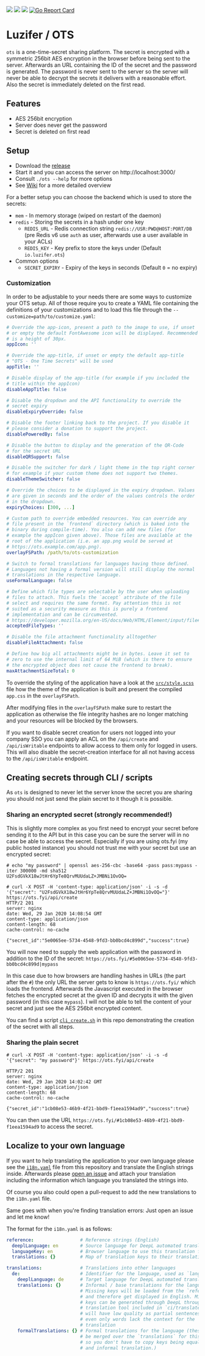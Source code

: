 ![](https://badges.fyi/github/license/Luzifer/ots)
![](https://badges.fyi/github/latest-release/Luzifer/ots)
![](https://badges.fyi/github/downloads/Luzifer/ots)
[![Go Report Card](https://goreportcard.com/badge/github.com/Luzifer/ots)](https://goreportcard.com/report/github.com/Luzifer/ots)

# Luzifer / OTS

`ots` is a one-time-secret sharing platform. The secret is encrypted with a symmetric 256bit AES encryption in the browser before being sent to the server. Afterwards an URL containing the ID of the secret and the password is generated. The password is never sent to the server so the server will never be able to decrypt the secrets it delivers with a reasonable effort. Also the secret is immediately deleted on the first read.

## Features

- AES 256bit encryption
- Server does never get the password
- Secret is deleted on first read

## Setup

- Download the [release](https://github.com/Luzifer/ots/releases)
- Start it and you can access the server on http://localhost:3000/
- Consult `./ots --help` for more options
- See [Wiki](https://github.com/Luzifer/ots/wiki) for a more detailed overview

For a better setup you can choose the backend which is used to store the secrets:

- `mem` - In memory storage (wiped on restart of the daemon)
- `redis` - Storing the secrets in a hash under one key
  - `REDIS_URL` - Redis connection string `redis://USR:PWD@HOST:PORT/DB`  
    (pre Redis v6 use `auth` as user, afterwards use a user available in your ACLs)
  - `REDIS_KEY` - Key prefix to store the keys under (Default `io.luzifer.ots`)
- Common options
  - `SECRET_EXPIRY` - Expiry of the keys in seconds (Default `0` = no expiry)

### Customization

In order to be adjustable to your needs there are some ways to customize your OTS setup. All of those require you to create a YAML file containing the definitions of your customizations and to load this file through the `--customize=path/to/customize.yaml`:

```yaml
# Override the app-icon, present a path to the image to use, if unset
# or empty the default FontAwesome icon will be displayed. Recommended
# is a height of 30px.
appIcon: ''

# Override the app-title, if unset or empty the default app-title
# "OTS - One Time Secrets" will be used
appTitle: ''

# Disable display of the app-title (for example if you included the
# title within the appIcon)
disableAppTitle: false

# Disable the dropdown and the API functionality to override the
# secret expiry
disableExpiryOverride: false

# Disable the footer linking back to the project. If you disable it
# please consider a donation to support the project.
disablePoweredBy: false

# Disable the button to display and the generation of the QR-Code
# for the secret URL
disableQRSupport: false

# Disable the switcher for dark / light theme in the top right corner
# for example if your custom theme does not support two themes.
disableThemeSwitcher: false

# Override the choices to be displayed in the expiry dropdown. Values
# are given in seconds and the order of the values controls the order
# in the dropdown.
expiryChoices: [300, ...]

# Custom path to override embedded resources. You can override any
# file present in the `frontend` directory (which is baked into the
# binary during compile-time). You also can add new files (for
# example the appIcon given above). Those files are available at the
# root of the application (i.e. an app.png would be served at
# https://ots.example.com/app.png).
overlayFSPath: /path/to/ots-customization

# Switch to formal translations for languages having those defined.
# Languages not having a formal version will still display the normal
# translations in the respective language.
useFormalLanguage: false

# Define which file types are selectable by the user when uploading
# files to attach. This fuels the `accept` attribute of the file
# select and requires the same format. Pay attention this is not
# suited as a security measure as this is purely a frontend
# implementation and can be circumvented.
# https://developer.mozilla.org/en-US/docs/Web/HTML/Element/input/file#accept
acceptedFileTypes: ''

# Disable the file attachment functionality alltogether
disableFileAttachment: false

# Define how big all attachments might be in bytes. Leave it set to
# zero to use the internal limit of 64 MiB (which is there to ensure
# the encrypted object does not cause the frontend to break).
maxAttachmentSizeTotal: 0
```

To override the styling of the application have a look at the [`src/style.scss`](./src/style.scss) file how the theme of the application is built and present the compiled `app.css` in the `overlayFSPath`.

After modifying files in the `overlayFSPath` make sure to restart the application as otherwise the file integrity hashes are no longer matching and your resources will be blocked by the browsers.

If you want to disable secret creation for users not logged into your company SSO you can apply an ACL on the `/api/create` and `/api/isWritable` endpoints to allow access to them only for logged in users. This will also disable the secret-creation interface for all not having access to the `/api/isWritable` endpoint.

## Creating secrets through CLI / scripts

As `ots` is designed to never let the server know the secret you are sharing you should not just send the plain secret to it though it is possible.

### Sharing an encrypted secret (strongly recommended!)

This is slightly more complex as you first need to encrypt your secret before sending it to the API but in this case you can be sure the server will in no case be able to access the secret. Especially if you are using ots.fyi (my public hosted instance) you should not trust me with your secret but use an encrypted secret:

```console
# echo "my password" | openssl aes-256-cbc -base64 -pass pass:mypass -iter 300000 -md sha512
U2FsdGVkX18wJtHr6YpTe8QrvMUUdaLZ+JMBNi1OvOQ=

# curl -X POST -H 'content-type: application/json' -i -s -d '{"secret": "U2FsdGVkX18wJtHr6YpTe8QrvMUUdaLZ+JMBNi1OvOQ="}' https://ots.fyi/api/create
HTTP/2 201
server: nginx
date: Wed, 29 Jan 2020 14:08:54 GMT
content-type: application/json
content-length: 68
cache-control: no-cache

{"secret_id":"5e0065ee-5734-4548-9fd3-bb0bcd4c899d","success":true}
```

You will now need to supply the web application with the password in addition to the ID of the secret: `https://ots.fyi/#5e0065ee-5734-4548-9fd3-bb0bcd4c899d|mypass`

In this case due to how browsers are handling hashes in URLs (the part after the `#`) the only URL the server gets to know is `https://ots.fyi/` which loads the frontend. Afterwards the Javascript executed in the browser fetches the encrypted secret at the given ID and decrypts it with the given password (in this case `mypass`). I will not be able to tell the content of your secret and just see the AES 256bit encrypted content.

You can find a script [`cli_create.sh`](cli_create.sh) in this repo demonstrating the creation of the secret with all steps.

### Sharing the plain secret

```console
# curl -X POST -H 'content-type: application/json' -i -s -d '{"secret": "my password"}' https://ots.fyi/api/create

HTTP/2 201
server: nginx
date: Wed, 29 Jan 2020 14:02:42 GMT
content-type: application/json
content-length: 68
cache-control: no-cache

{"secret_id":"1cb08e53-46b9-4f21-bbd9-f1eea1594ad9","success":true}
```

You can then use the URL `https://ots.fyi/#1cb08e53-46b9-4f21-bbd9-f1eea1594ad9` to access the secret.

## Localize to your own language

If you want to help translating the application to your own language please see the [`i18n.yaml`](https://github.com/Luzifer/ots/blob/master/i18n.yaml) file from this repository and translate the English strings inside. Afterwards please [open an issue](https://github.com/Luzifer/ots/issues/new) and attach your translation including the information which language you translated the strings into.

Of course you also could open a pull-request to add the new translations to the `i18n.yaml` file.

Same goes with when you're finding translation errors: Just open an issue and let me know!

The format for the `i18n.yaml` is as follows:
```yaml
reference:                 # Reference strings (English)
  deeplLanguage: en        # Source language for DeepL automated translations
  languageKey: en          # Browser language to use this translation for
  translations: {}         # Map of translation keys to their translations

translations:              # Translations into other languages
  de:                      # Identifier for the language, used as `languageKey`
    deeplLanguage: de      # Target language for DeepL automated translations
    translations: {}       # Informal / base translations for the language.
                           # Missing keys will be loaded from the `reference`
                           # and therefore get displayed in English. Missing
                           # keys can be generated through DeepL through the
                           # translation tool included in `ci/translate` but
                           # will have low quality as partial sentences or
                           # even only words lack the context for the
                           # translation
    formalTranslations: {} # Formal translations for the language (these will
                           # be merged over the `translations` for this language
                           # so you don't have to copy keys being equal in formal
                           # and informal translation.)
```
